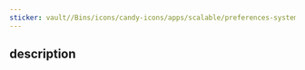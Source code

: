 ```yaml
---
sticker: vault//Bins/icons/candy-icons/apps/scalable/preferences-system-windows-move.svg
---
```

## description
